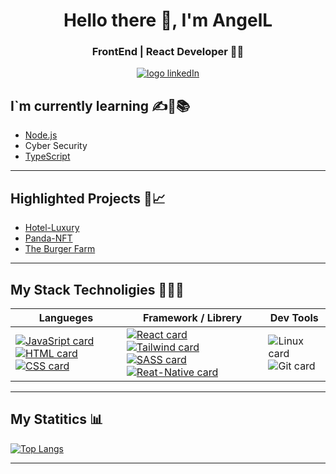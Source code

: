 <h1 align="center">Hello there 👋, I'm AngelL</h1>

<h3 align="center" >FrontEnd | React Developer  👨‍💻</h3>

<div style="display: flex; justify-content: center; align-items: center">
	<a href="https://www.linkedin.com/in/angel-luis-landkoer-b41698236/ target="_blank"><img alt="logo linkedIn"	src="https://img.shields.io/badge/-LinkedIn-blue?style=flat&logo=Linkedin&logoColor=white"></a>
</div>


##  I`m currently learning  ✍👦📚
- [Node.js](https://nodejs.org/es/docs/ "Node.js")
- Cyber Security
- [TypeScript](https://www.typescriptlang.org/ "TypeScript")
---

## Highlighted Projects 📂📈
- [Hotel-Luxury](https://github.com/Angel-Landkoer/hotel-Luxury "Hotel-Luxury")
- [Panda-NFT](https://github.com/Angel-Landkoer/Panda-NFT "Panda-NFT")
- [The Burger Farm](https://github.com/Angel-Landkoer/The-burger-farm "The Burger Farm")

---

## My Stack Technoligies 👨‍💻🔥
|  Langueges  | Framework / Librery   | Dev Tools   |
| ------------ | ------------ | ------------ |
| <a href=""> <img alt="JavaSript card" src="https://img.shields.io/badge/JavaScript-323330?style=for-the-badge&logo=javascript&logoColor=F7DF1E"/> </a> <a href=""><img src="https://img.shields.io/badge/HTML5-E34F26?style=for-the-badge&logo=html5&logoColor=white" alt="HTML card" /></a> <a href=""><img src="https://img.shields.io/badge/CSS3-1572B6?style=for-the-badge&logo=css3&logoColor=white" alt="CSS card" /></a>  | <a href=""><img src="https://img.shields.io/badge/React-20232A?style=for-the-badge&logo=react&logoColor=61DAFB" alt="React card" /></a>  <a href=""><img src="https://img.shields.io/badge/Tailwind_CSS-38B2AC?style=for-the-badge&logo=tailwind-css&logoColor=white" alt="Tailwind card"/></a> <a href=""><img src="https://img.shields.io/badge/Sass-CC6699?style=for-the-badge&logo=sass&logoColor=white" alt="SASS card" /></a> <a href="https://reactnative.dev/" ><img src="https://img.shields.io/badge/React_Native-20232A?style=for-the-badge&logo=react&logoColor=61DAFB" alt="Reat-Native card" /></a>    | <img src="https://img.shields.io/badge/Linux-FCC624?style=for-the-badge&logo=linux&logoColor=black" alt="Linux card" /><img src="https://img.shields.io/badge/GIT-E44C30?style=for-the-badge&logo=git&logoColor=white" alt="Git card" />   |

---

## My Statitics 📊

[![Top Langs](https://github-readme-stats.vercel.app/api/top-langs/?username=Angel-Landkoer)](https://github.com/Angel-Landkoer?tab=repositories)

---
